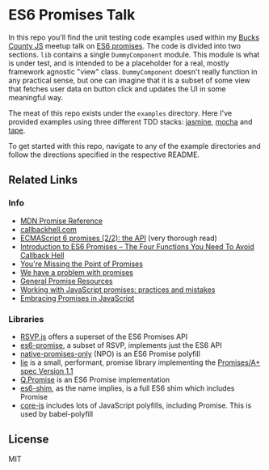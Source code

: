 # ES6 Promises Talk

In this repo you'll find the unit testing code examples used within my
[Bucks County JS][BucksCoJS] meetup talk on [ES6 promises][promise-spec].
The code is divided into two sections. `lib` contains a single `DummyComponent`
module. This module is what is under test, and is intended to be a placeholder
for a real, mostly framework agnostic "view" class. `DummyComponent` doesn't
really function in any practical sense, but one can imagine that it is a
subset of some view that fetches user data on button click and updates the UI
in some meaningful way.

The meat of this repo exists under the `examples` directory. Here I've provided
examples using three different TDD stacks: [jasmine][jasmine], [mocha][mocha]
and [tape][tape].

To get started with this repo, navigate to any of the example directories and
follow the directions specified in the respective README.

## Related Links

### Info

- [MDN Promise Reference](https://developer.mozilla.org/en-US/docs/Web/JavaScript/Reference/Global_Objects/Promise)
- [callbackhell.com](http://callbackhell.com/)
- [ECMAScript 6 promises (2/2): the API](http://www.2ality.com/2014/10/es6-promises-api.html) (very thorough read)
- [Introduction to ES6 Promises – The Four Functions You Need To Avoid Callback Hell](http://jamesknelson.com/grokking-es6-promises-the-four-functions-you-need-to-avoid-callback-hell/)
- [You're Missing the Point of Promises](https://blog.domenic.me/youre-missing-the-point-of-promises/)
- [We have a problem with promises](http://pouchdb.com/2015/05/18/we-have-a-problem-with-promises.html)
- [General Promise Resources](https://github.com/kriskowal/q/wiki/General-Promise-Resources)
- [Working with JavaScript promises: practices and mistakes](https://codesi.nz/working-with-javascript-promises/)
- [Embracing Promises in JavaScript](http://javascriptplayground.com/blog/2015/02/promises/)

### Libraries

- [RSVP.js](https://github.com/tildeio/rsvp.js/) offers a superset of the ES6 Promises API
- [es6-promise](https://github.com/jakearchibald/es6-promise), a subset of RSVP, implements just the ES6 API
- [native-promises-only](https://github.com/getify/native-promise-only) (NPO) is an ES6 Promise polyfill
- [lie](https://github.com/calvinmetcalf/lie) is a small, performant, promise library implementing the [Promises/A+ spec Version 1.1][promise-spec]
- [Q.Promise](https://github.com/kriskowal/q#using-qpromise) is an ES6 Promise implementation
- [es6-shim](https://github.com/paulmillr/es6-shim), as the name implies, is a full ES6 shim which includes Promise
- [core-js](https://github.com/zloirock/core-js) includes lots of JavaScript polyfills, including Promise. This is used by babel-polyfill

## License

MIT

[BucksCoJS]: http://www.meetup.com/Bucks-Co-Js/events/227589650/
[promise-spec]: https://promisesaplus.com/
[jasmine]: https://github.com/jasmine/jasmine
[mocha]: https://github.com/mochajs/mocha
[tape]: https://github.com/substack/tape
